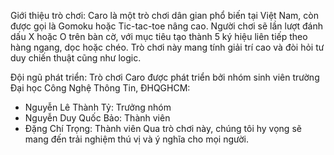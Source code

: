 Giới thiệu trò chơi:
Caro là một trò chơi dân gian phổ biến tại Việt Nam, còn được gọi là Gomoku hoặc Tic-tac-toe 
nâng cao. Người chơi sẽ lần lượt đánh dấu X hoặc O trên bàn cờ, với mục tiêu tạo thành 5 ký hiệu 
liên tiếp theo hàng ngang, dọc hoặc chéo. Trò chơi này mang tính giải trí cao và đòi hỏi tư duy 
chiến thuật cũng như logic.

Đội ngũ phát triển:
Trò chơi Caro được phát triển bởi nhóm sinh viên trường Đại học 
Công Nghệ Thông Tin, ĐHQGHCM:
- Nguyễn Lê Thành Tỷ: Trưởng nhóm
- Nguyễn Duy Quốc Bảo: Thành viên
- Đặng Chí Trọng: Thành viên
Qua trò chơi này, chúng tôi hy vọng sẽ mang đến trải nghiệm thú vị 
và ý nghĩa cho mọi người.
